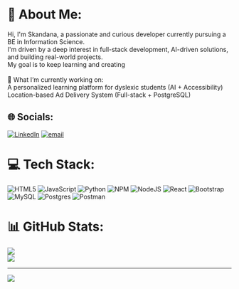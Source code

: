 # 💫 About Me:
Hi, I'm Skandana, a passionate and curious developer currently pursuing a BE in Information Science.<br> I'm driven by a deep interest in full-stack development, AI-driven solutions, and building real-world projects. <br>My goal is to keep learning and creating<br><br>🌱 What I’m currently working on:<br>A personalized learning platform for dyslexic students (AI + Accessibility)<br>Location-based Ad Delivery System (Full-stack + PostgreSQL)


## 🌐 Socials:
[![LinkedIn](https://img.shields.io/badge/LinkedIn-%230077B5.svg?logo=linkedin&logoColor=white)](https://linkedin.com/in/skandana-kv-006798218) [![email](https://img.shields.io/badge/Email-D14836?logo=gmail&logoColor=white)](mailto:skandanakv@gmail.com) 

# 💻 Tech Stack:
 ![HTML5](https://img.shields.io/badge/html5-%23E34F26.svg?style=for-the-badge&logo=html5&logoColor=white) ![JavaScript](https://img.shields.io/badge/javascript-%23323330.svg?style=for-the-badge&logo=javascript&logoColor=%23F7DF1E) ![Python](https://img.shields.io/badge/python-3670A0?style=for-the-badge&logo=python&logoColor=ffdd54) ![NPM](https://img.shields.io/badge/NPM-%23CB3837.svg?style=for-the-badge&logo=npm&logoColor=white) ![NodeJS](https://img.shields.io/badge/node.js-6DA55F?style=for-the-badge&logo=node.js&logoColor=white) ![React](https://img.shields.io/badge/react-%2320232a.svg?style=for-the-badge&logo=react&logoColor=%2361DAFB) ![Bootstrap](https://img.shields.io/badge/bootstrap-%238511FA.svg?style=for-the-badge&logo=bootstrap&logoColor=white) ![MySQL](https://img.shields.io/badge/mysql-4479A1.svg?style=for-the-badge&logo=mysql&logoColor=white) ![Postgres](https://img.shields.io/badge/postgres-%23316192.svg?style=for-the-badge&logo=postgresql&logoColor=white) ![Postman](https://img.shields.io/badge/Postman-FF6C37?style=for-the-badge&logo=postman&logoColor=white)
# 📊 GitHub Stats:

![](https://nirzak-streak-stats.vercel.app/?user=skandanakv&theme=dark&hide_border=false)<br/>
![](https://github-readme-stats.vercel.app/api/top-langs/?username=skandanakv&theme=dark&hide_border=false&include_all_commits=false&count_private=false&layout=compact)

---
[![](https://visitcount.itsvg.in/api?id=skandanakv&icon=0&color=0)](https://visitcount.itsvg.in)

<!-- Proudly created with GPRM ( https://gprm.itsvg.in ) -->
